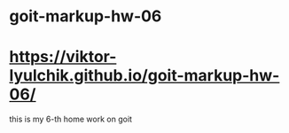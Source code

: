 # goit-markup-hw-06

# https://viktor-lyulchik.github.io/goit-markup-hw-06/

this is my 6-th home work on goit
